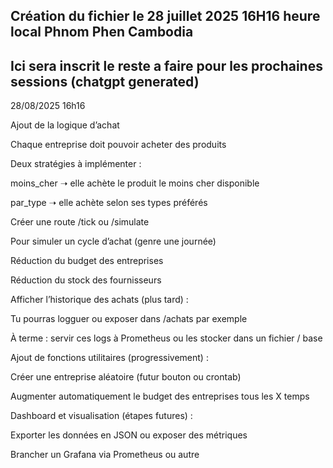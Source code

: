 ## Création du fichier le 28 juillet 2025 16H16 heure local Phnom Phen Cambodia
## Ici sera inscrit le reste a faire pour les prochaines sessions (chatgpt generated)




28/08/2025 16h16

Ajout de la logique d’achat

Chaque entreprise doit pouvoir acheter des produits

Deux stratégies à implémenter :

moins_cher ➝ elle achète le produit le moins cher disponible

par_type ➝ elle achète selon ses types préférés

Créer une route /tick ou /simulate

Pour simuler un cycle d’achat (genre une journée)

Réduction du budget des entreprises

Réduction du stock des fournisseurs

Afficher l’historique des achats (plus tard) :

Tu pourras logguer ou exposer dans /achats par exemple

À terme : servir ces logs à Prometheus ou les stocker dans un fichier / base

Ajout de fonctions utilitaires (progressivement) :

Créer une entreprise aléatoire (futur bouton ou crontab)

Augmenter automatiquement le budget des entreprises tous les X temps

Dashboard et visualisation (étapes futures) :

Exporter les données en JSON ou exposer des métriques

Brancher un Grafana via Prometheus ou autre
